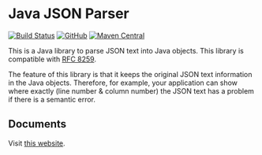 # Java JSON Parser

[![Build Status](https://travis-ci.org/tnakamot/json-parser.svg?branch=master)](https://travis-ci.org/tnakamot/json-parser)
[![GitHub](https://img.shields.io/github/license/tnakamot/json-parser)](LICENSE)
[![Maven Central](https://img.shields.io/maven-central/v/com.github.tnakamot/json-parser)](https://mvnrepository.com/artifact/com.github.tnakamot/json-parser)

This is a Java library to parse JSON text into Java objects.
This library is compatible with [RFC 8259](https://tools.ietf.org/html/rfc8259).

The feature of this library is that it keeps the original JSON text information
in the Java objects. Therefore, for example, your application can show where
exactly (line number & column number) the JSON text has a problem if there is 
a semantic error.  

## Documents

Visit [this website](https://tnakamot.github.io/json-parser/).


